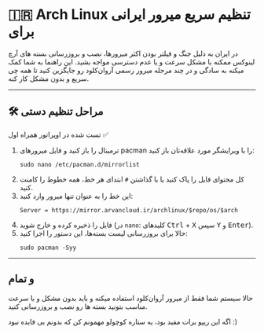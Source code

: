 <h1>🇮🇷 Arch Linux تنظیم سریع میرور ایرانی برای </h1>

<p>
در ایران به دلیل جنگ و فیلتر بودن اکثر میرورها، نصب و بروزرسانی بسته های آرچ لینوکس ممکنه با مشکل سرعت  و یا عدم دسترسی مواجه بشید.
این راهنما به شما کمک میکنه به‌ سادگی و در چند مرحله میرور رسمی آروان‌کلود رو جایگزین کنید تا همه چی سریع و بدون مشکل کار کنه.
</p>

<hr>

<h2>🛠 مراحل تنظیم دستی</h2>

<p>
تست شده در اوپراتور همراه اول ✅
</p>
<ol>
  <li>
    ترمینال را باز کنید و فایل میرورهای pacman را با ویرایشگر مورد علاقه‌تان باز کنید:
    <pre><code>sudo nano /etc/pacman.d/mirrorlist</code></pre>
  </li>
  <li>
    کل محتوای فایل را پاک کنید یا با گذاشتن <code>#</code> ابتدای هر خط، همه خطوط را کامنت کنید.
  </li>
  <li>
    این خط را به‌ عنوان تنها میرور وارد کنید:
    <pre><code>Server = https://mirror.arvancloud.ir/archlinux/$repo/os/$arch</code></pre>
  </li>
  <li>
    فایل را ذخیره کرده و خارج شوید (در <code>nano</code>: کلیدهای <kbd>Ctrl</kbd> + <kbd>X</kbd> سپس <kbd>Y</kbd> و <kbd>Enter</kbd>).
  </li>
  <li>
    حالا برای بروزرسانی لیست بسته‌ها، این دستور را اجرا کنید:
    <pre><code>sudo pacman -Syy</code></pre>
  </li>
</ol>

<hr>

<h2>و تمام</h2>
<p>
حالا سیستم شما فقط از میرور آروان‌کلود استفاده میکنه و باید بدون مشکل و با سرعت مناسب بتونید بسته‌ ها رو نصب و بروزرسانی کنید.
</p>

<p>
اگه این ریپو برات مفید بود، یه ستاره کوچولو مهمونم کن که بدونم بی فایده نبود :)
</p>
